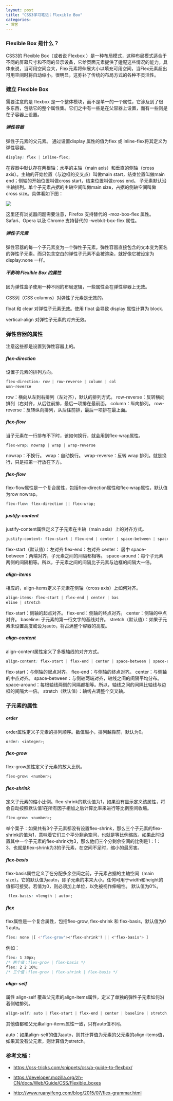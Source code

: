 ```yaml
---
layout: post
title: "CSS3学习笔记：Flexible Box"
categories:
- 博客
---
```


### Flexible Box 是什么？

CSS3的 Flexible Box（或者说 Flexbox ）是一种布局模式，这种布局模式适合于不同的屏幕尺寸和不同的显示设备，它给页面元素提供了适配这些情况的能力。具体来说，当可用空间变大，Flex元素将伸展大小以填充可用空间，当Flex元素超出可用空间时将自动缩小。很明显，这弥补了传统的布局方式的各种不灵活性。

### 建立 Flexible Box

需要注意的是 flexbox 是一个整体模块，而不是单一的一个属性，它涉及到了很多东西，包括它的整个属性集。它们之中有一些是在父容器上设置，而有一些则是在子容器上设置。

##### 弹性容器

弹性子元素的父元素。 通过设置display 属性的值为flex 或 inline-flex将其定义为弹性容器。

```CSS
display: flex | inline-flex; 
```

在容器中默认存在两根轴：水平的主轴（main axis）和垂直的侧轴（cross axis）。主轴的开始位置（与边框的交叉点）叫做main start，结束位置叫做main end；侧轴的开始位置叫做cross start，结束位置叫做cross end。
子元素默认沿主轴排列。单个子元素占据的主轴空间叫做main size，占据的侧轴空间叫做cross size。具体看如下图：

![](http://7xjufd.dl1.z0.glb.clouddn.com/bg2.png)

这里还有浏览器问题需要注意，Firefox 支持替代的 -moz-box-flex 属性。Safari、Opera 以及 Chrome 支持替代的 -webkit-box-flex 属性。

##### 弹性子元素

弹性容器的每一个子元素变为一个弹性子元素。弹性容器直接包含的文本变为匿名的弹性子元素。而只包含空白的弹性子元素不会被渲染，就好像它被设定为 display:none 一样。

##### 不影响 Flexible Box 的属性

因为弹性盒子使用一种不同的布局逻辑，一些属性会在弹性容器上无效。

CSS列（CSS columns）对弹性子元素是无效的。

float 和 clear 对弹性子元素无效。使用 float 会导致 display 属性计算为 block.

vertical-align 对弹性子元素的对齐无效。

### 弹性容器的属性

注意这些都是设置到弹性容器上的。

##### flex-direction 

设置子元素的排列方向。

```css
flex-direction: row | row-reverse | column | col
umn-reverse
```

row：横向从左到右排列（左对齐），默认的排列方式。
row-reverse：反转横向排列（右对齐，从后往前排，最后一项排在最前面。
column：纵向排列。
row-reverse：反转纵向排列，从后往前排，最后一项排在最上面。

##### flex-flow

当子元素在一行排布不下时，该如何换行，就会用到flex-wrap属性。

```css
flex-wrap: nowrap | wrap | wrap-reverse
```

nowrap：不换行。
wrap：自动换行。
wrap-reverse：反转 wrap 排列。就是换行，只是把第一行放在下方。

##### flex-flow

flex-flow属性是一个复合属性，包括flex-direction属性和flex-wrap属性，默认值为row nowrap。

```css
flex-flow: flex-direction || flex-wrap;
```

##### justify-content

justify-content属性定义了子元素在主轴（main axis）上的对齐方式。

```css
justify-content: flex-start | flex-end | center | space-between | space-around;
```

flex-start（默认值）：左对齐
flex-end：右对齐
center： 居中
space-between：两端对齐，子元素之间的间隔都相等。
space-around：每个子元素两侧的间隔相等。所以，子元素之间的间隔比子元素与边框的间隔大一倍。

##### align-items

相应的，align-items定义子元素在侧轴（cross axis）上如何对齐。

```css
align-items: flex-start | flex-end | center | bas
eline | stretch
```

flex-start：侧轴的起点对齐。
flex-end：侧轴的终点对齐。
center：侧轴的中点对齐。
baseline: 子元素的第一行文字的基线对齐。
stretch（默认值）：如果子元素未设置高度或设为auto，将占满整个容器的高度。

##### align-content

align-content属性定义了多根轴线的对齐方式。

```css
align-content: flex-start | flex-end | center | space-between | space-around | stretch;
```

flex-start：与侧轴的起点对齐。
flex-end：与侧轴的终点对齐。
center：与侧轴的中点对齐。
space-between：与侧轴两端对齐，轴线之间的间隔平均分布。
space-around：每根轴线两侧的间隔都相等。所以，轴线之间的间隔比轴线与边框的间隔大一倍。
stretch（默认值）：轴线占满整个交叉轴。

### 子元素的属性

##### order

order属性定义子元素的排列顺序。数值越小，排列越靠前，默认为0。

```css
order: <integer>;
```

##### flex-grow

flex-grow属性定义子元素的放大比例。

```css
flex-grow: <number>;
```

##### flex-shrink

定义子元素的缩小比例。flex-shrink的默认值为1，如果没有显示定义该属性，将会自动按照默认值1在所有因子相加之后计算比率来进行等比例空间收缩。

```css
flex-grow: <number>;
```

举个栗子：如果共有3个子元素都没有设置flex-shrink，那么三个子元素的flex-shrink的值为1，意味着它们三个平分剩余空间，也就是等比例缩放。如果此时设置其中一个子元素的flex-shrink为3，那么他们三个分剩余空间的比例是1：1：3，也就是flex-shrink为3的子元素，在空间不足时，缩小的最厉害。

##### flex-basis

flex-basis属性定义了在分配多余空间之前，子元素占据的主轴空间（main size）。它的默认值为auto，即子元素的本来大小。任何可用于width和height的值都可接受。若值为0，则必须加上单位，以免被视作伸缩性。 默认值为0%。

```css
 flex-basis: <length | auto>;
```

##### flex

flex属性是一个复合属性，包括flex-grow, flex-shrink 和 flex-basis，默认值为0 1 auto。

```css
flex: none |[ <'flex-grow'><'flex-shrink'? || <'flex-basis'> ]
```

例如：

```css
flex: 1 30px; 
/* 两个值：flex-grow | flex-basis */
flex: 2 2 10%;
/* 三个值：flex-grow | flex-shrink | flex-basis */
```

##### align-self

属性 align-self 覆盖父元素的align-items属性，定义了单独的弹性子元素如何沿着侧轴排列。

```css
align-self: auto | flex-start | flex-end | center | baseline | stretch;
```

其他值都和父元素align-items属性一致，只有auto值不同。

auto：如果align-self的值为auto，则其计算值为元素的父元素的align-items值，如果其没有父元素，则计算值为stretch。



### 参考文档：

+ https://css-tricks.com/snippets/css/a-guide-to-flexbox/

+ https://developer.mozilla.org/zh-CN/docs/Web/Guide/CSS/Flexible_boxes

+ http://www.ruanyifeng.com/blog/2015/07/flex-grammar.html





